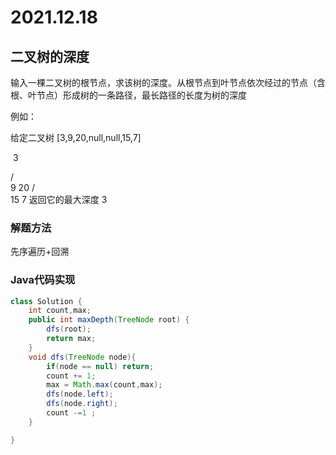 # 2021.12.18

## 二叉树的深度

输入一棵二叉树的根节点，求该树的深度。从根节点到叶节点依次经过的节点（含根、叶节点）形成树的一条路径，最长路径的长度为树的深度

例如：

给定二叉树 [3,9,20,null,null,15,7]



​    3

   / \
  9  20
      /  \
    15   7
返回它的最大深度 3 

### 解题方法

先序遍历+回溯

### Java代码实现

```java
class Solution {
    int count,max;
    public int maxDepth(TreeNode root) {
        dfs(root);
        return max;
    }
    void dfs(TreeNode node){
        if(node == null) return;
        count += 1;
        max = Math.max(count,max);
        dfs(node.left);
        dfs(node.right);  
        count -=1 ;
    }

}
```

